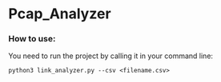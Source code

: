 # Pcap_Analyzer

### How to use:
You need to run the project by calling it in your command line:

```
python3 link_analyzer.py --csv <filename.csv>
```

